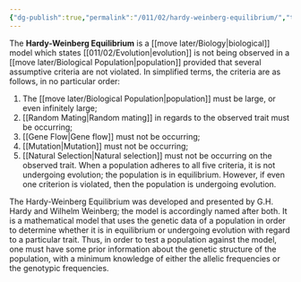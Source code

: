 ```yaml
---
{"dg-publish":true,"permalink":"/011/02/hardy-weinberg-equilibrium/","title":"Hardy-Weinberg Equilibrium","tags":["BIOL422"],"noteIcon":"1","created":"2024-09-26T13:45:04.090-07:00","updated":"2024-10-03T22:28:47.674-07:00"}
---
```


The **Hardy-Weinberg Equilibrium** is a [[move later/Biology\|biological]] model which states [[011/02/Evolution\|evolution]] is not being observed in a [[move later/Biological Population\|population]] provided that several assumptive criteria are not violated. In simplified terms, the criteria are as follows, in no particular order:
1. The [[move later/Biological Population\|population]] must be large, or even infinitely large;
2. [[Random Mating\|Random mating]] in regards to the observed trait must be occurring;
3. [[Gene Flow\|Gene flow]] must not be occurring;
4. [[Mutation\|Mutation]] must not be occurring;
5. [[Natural Selection\|Natural selection]] must not be occurring on the observed trait.
When a population adheres to all five criteria, it is not undergoing evolution; the population is in equilibrium. However, if even one criterion is violated, then the population is undergoing evolution.

The Hardy-Weinberg Equilibrium was developed and presented by G.H. Hardy and Wilhelm Weinberg; the model is accordingly named after both. It is a mathematical model that uses the genetic data of a population in order to determine whether it is in equilibrium or undergoing evolution with regard to a particular trait. Thus, in order to test a population against the model, one must have some prior information about the genetic structure of the population, with a minimum knowledge of either the allelic frequencies or the genotypic frequencies.